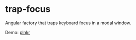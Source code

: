 # trap-focus
Angular factory that traps keyboard focus in a modal window.

Demo: [plnkr](http://plnkr.co/edit/f3V7fU?p=preview)

